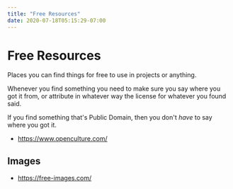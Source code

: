 ```yaml
---
title: "Free Resources"
date: 2020-07-18T05:15:29-07:00
---
```


# Free Resources

Places you can find things for free to use in projects or anything.

Whenever you find something you need to make sure you say where you got it from,
or attribute in whatever way the license for whatever you found said.

If you find something that's Public Domain, then you don't *have* to say where
you got it.

- https://www.openculture.com/

## Images

- https://free-images.com/
